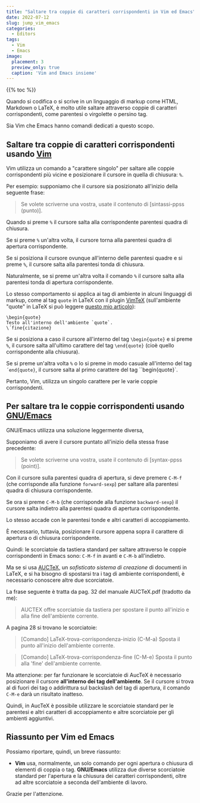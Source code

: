 ```yaml
---
title: "Saltare tra coppie di caratteri corrispondenti in Vim ed Emacs"
date: 2022-07-12
slug: jump_vim_emacs
categories:
  - Editors
tags:
  - Vim
  - Emacs
image:
  placement: 3
  preview_only: true 
  caption: 'Vim and Emacs insieme'
---
```


{{% toc %}}

Quando si codifica o si scrive in un linguaggio di markup come HTML, Markdown o LaTeX, è molto utile saltare attraverso coppie di caratteri corrispondenti, come parentesi o virgolette o persino tag.

Sia Vim che Emacs hanno comandi dedicati a questo scopo.

## Saltare tra coppie di caratteri corrispondenti usando [Vim](https://www.vim.org/)

Vim utilizza un comando a "carattere singolo" per saltare alle coppie corrispondenti più vicine e posizionare il cursore in quella di chiusura: `%`.

Per esempio: supponiamo che il cursore sia posizionato all'inizio della seguente frase:

> Se volete scriverne una vostra, usate il contenuto di [sintassi-ppss (punto)].

Quando si preme `%` il cursore salta alla corrispondente parentesi quadra di chiusura.

Se si preme `%` un'altra volta, il cursore torna alla parentesi quadra di apertura corrispondente.

Se si posiziona il cursore ovunque all'interno delle parentesi quadre e si preme `%`, il cursore salta alla parentesi tonda di chiusura.

Naturalmente, se si preme un'altra volta il comando `%` il cursore salta alla parentesi tonda di apertura corrispondente.

Lo stesso comportamento si applica ai tag di ambiente in alcuni linguaggi di markup, come al tag `quote` in LaTeX con il plugin [VimTeX](https://github.com/lervag/vimtex) (sull'ambiente "quote" in LaTeX si può leggere [questo mio articolo](https://francopasut-en.blogspot.com/2016/07/quote-quotation-quoting-in-latex.html)):

```
\begin{quote}
Testo all'interno dell'ambiente `quote`.
\´fine{citazione}
```

Se si posiziona a caso  il cursore all'interno del tag `\begin{quote}` e si preme `%`, il cursore salta all'ultimo carattere del tag `\end{quote}` (cioè quello corrispondente alla chiusura).

Se si preme un'altra volta `%` o lo si preme in modo casuale all'interno del tag `´end{quote}`, il cursore salta al primo carattere del tag ``begin{quote}`.

Pertanto, Vim, utilizza un singolo carattere per le varie coppie corrispondenti.

## Per saltare tra le coppie corrispondenti usando [GNU/Emacs](https://www.gnu.org/software/emacs/)

GNU/Emacs utilizza una soluzione leggermente diversa,

Supponiamo di avere il cursore puntato all'inizio della stessa frase precedente:

> Se volete scriverne una vostra, usate il contenuto di [syntax-ppss (point)].

Con il cursore sulla parentesi quadra di apertura, si deve premere `C-M-f` (che corrisponde alla funzione `forward-sexp`) per saltare alla parentesi quadra di chiusura corrispondente.

Se ora si preme `C-M-b` (che corrisponde alla funzione `backward-sexp`) il cursore salta indietro alla parentesi quadra di apertura corrispondente.

Lo stesso accade con le parentesi tonde e altri caratteri di accoppiamento.

È necessario, tuttavia, posizionare il cursore appena sopra il carattere di apertura o di chiusura corrispondente.

Quindi: le scorciatoie da tastiera standard per saltare attraverso le coppie corrispondenti in Emacs sono: `C-M-f` in avanti e `C-M-b` all'indietro.

Ma se si usa [AUCTeX](https://www.gnu.org/software/auctex/), un *sofisticato sistema di creazione* di documenti in LaTeX, e si ha bisogno di spostarsi tra i tag di ambiente corrispondenti, è necessario conoscere altre due scorciatoie.

La frase seguente è tratta da pag. 32 del manuale AUCTeX.pdf (tradotto da me):

> AUCTEX offre scorciatoie da tastiera per spostare il punto all'inizio e alla fine dell'ambiente corrente.

A pagina 28 si trovano le scorciatoie:

> [Comando] LaTeX-trova-corrispondenza-inizio (C-M-a) Sposta il punto all'inizio dell'ambiente corrente.

> [Comando] LaTeX-trova-corrispondenza-fine (C-M-e) Sposta il punto alla 'fine' dell'ambiente corrente.

Ma attenzione: per far funzionare le scorciatoie di AucTeX è necessario posizionare il cursore **all'interno dei tag dell'ambiente**. Se il cursore si trova al di fuori dei tag o addirittura sul backslash del tag di apertura, il comando `C-M-e` darà un risultato inatteso.

Quindi, in AucTeX è possibile utilizzare le scorciatoie standard per le parentesi e altri caratteri di accoppiamento e altre scorciatoie per gli ambienti aggiuntivi.

## Riassunto per Vim ed Emacs

Possiamo riportare, quindi, un breve riassunto:

* **Vim** usa, normalmente, un solo comando per ogni apertura o chiusura di elementi di coppia o tag.
**GNU/Emacs** utilizza due diverse scorciatoie standard per l'apertura e la chiusura dei caratteri corrispondenti, oltre ad altre scorciatoie a seconda dell'ambiente di lavoro.

Grazie per l'attenzione.



